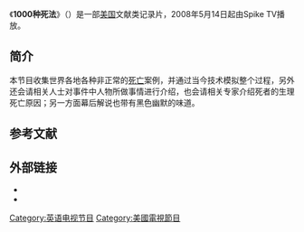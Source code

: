 《**1000种死法**》（）是一部[美国](../Page/美国.md "wikilink")文献类记录片，2008年5月14日起由Spike TV播放。

## 简介

本节目收集世界各地各种非正常的[死亡](../Page/死亡.md "wikilink")案例，并通过当今技术模拟整个过程，另外还会请相关人士对事件中人物所做事情进行介绍，也会请相关专家介绍死者的生理死亡原因；另一方面幕后解说也带有黑色幽默的味道。

## 参考文献

## 外部链接

  -
  -
[Category:英语电视节目](https://zh.wikipedia.org/wiki/Category:英语电视节目 "wikilink") [Category:美國電視節目](https://zh.wikipedia.org/wiki/Category:美國電視節目 "wikilink")